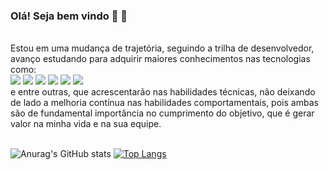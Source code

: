 
### Olá! Seja bem vindo 👋 🤙
<br>
Estou em uma mudança de trajetória, seguindo a trilha de desenvolvedor, avanço estudando para adquirir maiores conhecimentos nas tecnologias como:
<div style+"display": inline_block >
<img src="https://img.shields.io/badge/HTML5-E34F26?style=for-the-badge&logo=html5&logoColor=white">
<img src="https://img.shields.io/badge/CSS3-1572B6?style=for-the-badge&logo=css3&logoColor=white">
<img src="https://img.shields.io/badge/JavaScript-F7DF1E?style=for-the-badge&logo=javascript&logoColor=black">
<img src="https://img.shields.io/badge/Node.js-43853D?style=for-the-badge&logo=node.js&logoColor=white">
<img src="https://img.shields.io/badge/React-20232A?style=for-the-badge&logo=react&logoColor=61DAFB">
<img src="https://img.shields.io/badge/MongoDB-4EA94B?style=for-the-badge&logo=mongodb&logoColor=white">
</div> e entre outras, que acrescentarão nas habilidades técnicas, não deixando de lado a melhoria contínua nas habilidades comportamentais, pois ambas são de fundamental importância no cumprimento do objetivo, que é gerar valor na minha vida e na sua equipe.
<br><br>

![Anurag's GitHub stats](https://github-readme-stats.vercel.app/api?username=smdbtib&show_icons=true&theme=radical)
[![Top Langs](https://github-readme-stats.vercel.app/api/top-langs/?username=smdbtib&layout=compact)](https://github.com/anuraghazra/github-readme-stats)
